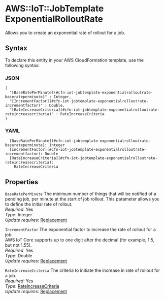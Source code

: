 # AWS::IoT::JobTemplate ExponentialRolloutRate<a name="aws-properties-iot-jobtemplate-exponentialrolloutrate"></a>

Allows you to create an exponential rate of rollout for a job\.

## Syntax<a name="aws-properties-iot-jobtemplate-exponentialrolloutrate-syntax"></a>

To declare this entity in your AWS CloudFormation template, use the following syntax:

### JSON<a name="aws-properties-iot-jobtemplate-exponentialrolloutrate-syntax.json"></a>

```
{
  "[BaseRatePerMinute](#cfn-iot-jobtemplate-exponentialrolloutrate-baserateperminute)" : Integer,
  "[IncrementFactor](#cfn-iot-jobtemplate-exponentialrolloutrate-incrementfactor)" : Double,
  "[RateIncreaseCriteria](#cfn-iot-jobtemplate-exponentialrolloutrate-rateincreasecriteria)" : RateIncreaseCriteria
}
```

### YAML<a name="aws-properties-iot-jobtemplate-exponentialrolloutrate-syntax.yaml"></a>

```
  [BaseRatePerMinute](#cfn-iot-jobtemplate-exponentialrolloutrate-baserateperminute): Integer
  [IncrementFactor](#cfn-iot-jobtemplate-exponentialrolloutrate-incrementfactor): Double
  [RateIncreaseCriteria](#cfn-iot-jobtemplate-exponentialrolloutrate-rateincreasecriteria): 
    RateIncreaseCriteria
```

## Properties<a name="aws-properties-iot-jobtemplate-exponentialrolloutrate-properties"></a>

`BaseRatePerMinute`  <a name="cfn-iot-jobtemplate-exponentialrolloutrate-baserateperminute"></a>
The minimum number of things that will be notified of a pending job, per minute at the start of job rollout\. This parameter allows you to define the initial rate of rollout\.   
*Required*: Yes  
*Type*: Integer  
*Update requires*: [Replacement](https://docs.aws.amazon.com/AWSCloudFormation/latest/UserGuide/using-cfn-updating-stacks-update-behaviors.html#update-replacement)

`IncrementFactor`  <a name="cfn-iot-jobtemplate-exponentialrolloutrate-incrementfactor"></a>
The exponential factor to increase the rate of rollout for a job\.  
 AWS IoT Core supports up to one digit after the decimal \(for example, 1\.5, but not 1\.55\)\.  
*Required*: Yes  
*Type*: Double  
*Update requires*: [Replacement](https://docs.aws.amazon.com/AWSCloudFormation/latest/UserGuide/using-cfn-updating-stacks-update-behaviors.html#update-replacement)

`RateIncreaseCriteria`  <a name="cfn-iot-jobtemplate-exponentialrolloutrate-rateincreasecriteria"></a>
The criteria to initiate the increase in rate of rollout for a job\.  
*Required*: Yes  
*Type*: [RateIncreaseCriteria](aws-properties-iot-jobtemplate-rateincreasecriteria.md)  
*Update requires*: [Replacement](https://docs.aws.amazon.com/AWSCloudFormation/latest/UserGuide/using-cfn-updating-stacks-update-behaviors.html#update-replacement)